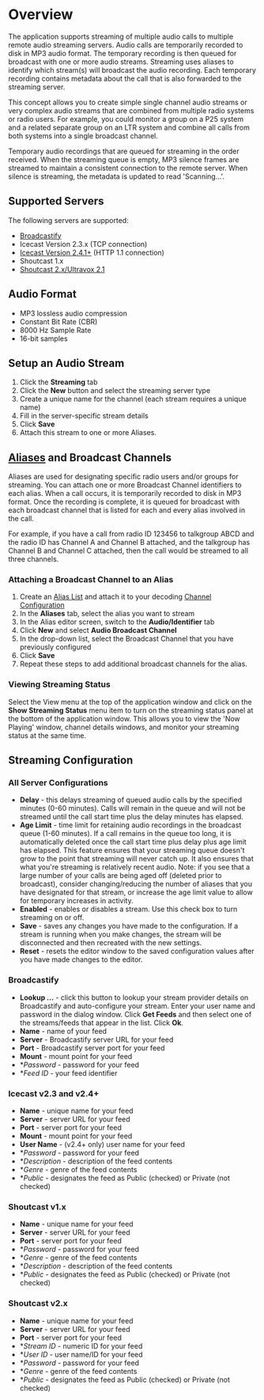 # Overview

The application supports streaming of multiple audio calls to multiple remote audio streaming servers.  Audio calls are temporarily recorded to disk in MP3 audio format.  The temporary recording is then queued for broadcast with one or more audio streams.  Streaming uses aliases to identify which stream(s) will broadcast the audio recording.  Each temporary recording contains metadata about the call that is also forwarded to the streaming server.

This concept allows you to create simple single channel audio streams or very complex audio streams that are combined from multiple radio systems or radio users. For example, you could monitor a group on a P25 system and a related separate group on an LTR system and combine all calls from both systems into a single broadcast channel.

Temporary audio recordings that are queued for streaming in the order received.  When the streaming queue is empty, MP3 silence frames are streamed to maintain a consistent connection to the remote server.  When silence is streaming, the metadata is updated to read 'Scanning...'.

## Supported Servers

The following servers are supported:
* [Broadcastify](http://www.broadcastify.com/)
* Icecast Version 2.3.x (TCP connection)
* [Icecast Version 2.4.1+](http://icecast.org/) (HTTP 1.1 connection)
* Shoutcast 1.x
* [Shoutcast 2.x/Ultravox 2.1](http://wiki.shoutcast.com/wiki/SHOUTcast_Broadcaster)

## Audio Format
* MP3 lossless audio compression
* Constant Bit Rate (CBR)
* 8000 Hz Sample Rate
* 16-bit samples

## Setup an Audio Stream
1. Click the **Streaming** tab
2. Click the **New** button and select the streaming server type
3. Create a unique name for the channel (each stream requires a unique name)
4. Fill in the server-specific stream details
5. Click **Save**
6. Attach this stream to one or more Aliases.

## [Aliases](Alias) and Broadcast Channels

Aliases are used for designating specific radio users and/or groups for streaming.  You can attach one or more Broadcast Channel identifiers to each alias.  When a call occurs, it is temporarily recorded to disk in MP3 format.  Once the recording is complete, it is queued for broadcast with each broadcast channel that is listed for each and every alias involved in the call.  

For example, if you have a call from radio ID 123456 to talkgroup ABCD and the radio ID has Channel A and Channel B attached, and the talkgroup has Channel B and Channel C attached, then the call would be streamed to all three channels. 

### Attaching a Broadcast Channel to an Alias
1. Create an [Alias List](AliasList) and attach it to your decoding [Channel Configuration](Channel)
1. In the **Aliases** tab, select the alias you want to stream
1. In the Alias editor screen, switch to the **Audio/Identifier** tab
1. Click **New** and select **Audio Broadcast Channel**
1. In the drop-down list, select the Broadcast Channel that you have previously configured
1. Click **Save**
1. Repeat these steps to add additional broadcast channels for the alias.

### Viewing Streaming Status

Select the View menu at the top of the application window and click on the **Show Streaming Status** menu item to turn on the streaming status panel at the bottom of the application window.  This allows you to view the 'Now Playing' window, channel details windows, and monitor your streaming status at the same time.

## Streaming Configuration

### All Server Configurations
* **Delay** - this delays streaming of queued audio calls by the specified minutes (0-60 minutes).  Calls will remain in the queue and will not be streamed until the call start time plus the delay minutes has elapsed.
* **Age Limit** - time limit for retaining audio recordings in the broadcast queue (1-60 minutes).  If a call remains in the queue too long, it is automatically deleted once the call start time plus delay plus age limit has elapsed.  This feature ensures that your streaming queue doesn't grow to the point that streaming will never catch up.  It also ensures that what you're streaming is relatively recent audio.  Note: if you see that a large number of your calls are being aged off (deleted prior to broadcast), consider changing/reducing the number of aliases that you have designated for that stream, or increase the age limit value to allow for temporary increases in activity.
* **Enabled** - enables or disables a stream.  Use this check box to turn streaming on or off.
* **Save** - saves any changes you have made to the configuration.  If a stream is running when you make changes, the stream will be disconnected and then recreated with the new settings.
* **Reset** - resets the editor window to the saved configuration values after you have made changes to the editor.

### Broadcastify
* **Lookup ...** - click this button to lookup your stream provider details on Broadcastify and auto-configure your stream.  Enter your user name and password in the dialog window.  Click **Get Feeds** and then select one of the streams/feeds that appear in the list.  Click **Ok**.
* **Name** - name of your feed
* **Server** - Broadcastify server URL for your feed
* **Port** - Broadcastify server port for your feed
* **Mount** - mount point for your feed
* **Password* - password for your feed
* **Feed ID* - your feed identifier

### Icecast v2.3 and v2.4+
* **Name** - unique name for your feed
* **Server** - server URL for your feed
* **Port** - server port for your feed
* **Mount** - mount point for your feed
* **User Name** - (v2.4+ only) user name for your feed
* **Password* - password for your feed
* **Description* - description of the feed contents
* **Genre* - genre of the feed contents
* **Public* - designates the feed as Public (checked) or Private (not checked)

### Shoutcast v1.x
* **Name** - unique name for your feed
* **Server** - server URL for your feed
* **Port** - server port for your feed
* **Password* - password for your feed
* **Genre* - genre of the feed contents
* **Description* - description of the feed contents
* **Public* - designates the feed as Public (checked) or Private (not checked)

### Shoutcast v2.x
* **Name** - unique name for your feed
* **Server** - server URL for your feed
* **Port** - server port for your feed
* **Stream ID* - numeric ID for your feed
* **User ID* - user name/ID for your feed
* **Password* - password for your feed
* **Genre* - genre of the feed contents
* **Public* - designates the feed as Public (checked) or Private (not checked)